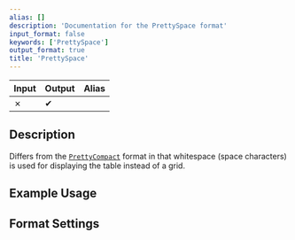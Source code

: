 ```yaml
---
alias: []
description: 'Documentation for the PrettySpace format'
input_format: false
keywords: ['PrettySpace']
output_format: true
title: 'PrettySpace'
---
```



| Input | Output  | Alias |
|-------|---------|-------|
| ✗     | ✔       |       |

## Description 

Differs from the [`PrettyCompact`](./PrettyCompact.md) format in that whitespace 
(space characters) is used for displaying the table instead of a grid.

## Example Usage 

## Format Settings 

<PrettyFormatSettings/>
